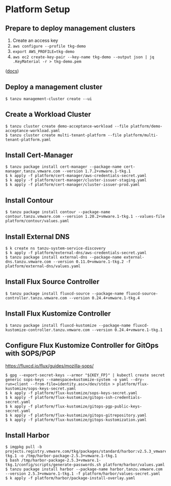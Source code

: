 #   Platform Setup

##  Prepare to deploy management clusters

1.  Create an access key
1.  `aws configure --profile tkg-demo`
1.  `export AWS_PROFILE=tkg-demo`
1.  `aws ec2 create-key-pair --key-name tkg-demo --output json | jq .KeyMaterial -r > tkg-demo.pem`

([docs](https://docs.vmware.com/en/VMware-Tanzu-Kubernetes-Grid/1.6/vmware-tanzu-kubernetes-grid-16/GUID-mgmt-clusters-aws.html))

##  Deploy a management cluster

    $ tanzu management-cluster create --ui

##  Create a Workload Cluster

    $ tanzu cluster create demo-acceptance-workload --file platform/demo-acceptance-workload.yaml
    $ tanzu cluster create multi-tenant-platform --file platform/multi-tenant-platform.yaml

##  Install Cert-Manager

    $ tanzu package install cert-manager --package-name cert-manager.tanzu.vmware.com --version 1.7.2+vmware.1-tkg.1
    $ k apply -f platform/cert-manager/aws-credentials-secret.yaml
    $ k apply -f platform/cert-manager/cluster-issuer-staging.yaml
    $ k apply -f platform/cert-manager/cluster-issuer-prod.yaml

##  Install Contour

    $ tanzu package install contour --package-name contour.tanzu.vmware.com --version 1.20.2+vmware.1-tkg.1 --values-file platform/contour/values.yaml

##  Install External DNS

    $ k create ns tanzu-system-service-discovery
    $ k apply -f platform/external-dns/aws-credentials-secret.yaml
    $ tanzu package install external-dns --package-name external-dns.tanzu.vmware.com --version 0.11.0+vmware.1-tkg.2 -f platform/external-dns/values.yaml

##  Install Flux Source Controller

    $ tanzu package install fluxcd-source --package-name fluxcd-source-controller.tanzu.vmware.com --version 0.24.4+vmware.1-tkg.4

##  Install Flux Kustomize Controller

    $ tanzu package install fluxcd-kustomize --package-name fluxcd-kustomize-controller.tanzu.vmware.com --version 0.24.4+vmware.1-tkg.1

##  Configure Flux Kustomize Controller for GitOps with SOPS/PGP

https://fluxcd.io/flux/guides/mozilla-sops/

    $ gpg --export-secret-keys --armor "${KEY_FP}" | kubectl create secret generic sops-keys --namespace=kustomize-system -o yaml --dry-run=client --from-file=identity.asc=/dev/stdin > platform/flux-kustomize/sops-keys-secret.yaml
    $ k apply -f platform/flux-kustomize/sops-keys-secret.yaml
    $ k apply -f platform/flux-kustomize/gitops-ssh-credentials-secret.yaml
    $ k apply -f platform/flux-kustomize/gitops-pgp-public-keys-secret.yaml
    $ k apply -f platform/flux-kustomize/gitops-gitrepository.yaml
    $ k apply -f platform/flux-kustomize/gitops-kustomization.yaml

##  Install Harbor

    $ imgpkg pull -b projects.registry.vmware.com/tkg/packages/standard/harbor:v2.5.3_vmware.1-tkg.1 -o /tmp/harbor-package-2.5.3+vmware.1-tkg.1
    $ bash /tmp/harbor-package-2.5.3+vmware.1-tkg.1/config/scripts/generate-passwords.sh platform/harbor/values.yaml
    $ tanzu package install harbor --package-name harbor.tanzu.vmware.com --version 2.5.3+vmware.1-tkg.1 -f platform/harbor/values-secret.yaml
    $ k apply -f platform/harbor/package-install-overlay.yaml
